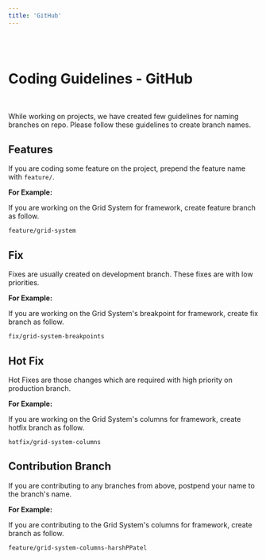 ```yaml
---
title: 'GitHub'
---
```

<br><br>

# Coding Guidelines - GitHub

<br>

While working on projects, we have created few guidelines for naming branches on repo. Please follow these guidelines to create branch names.

## Features

If you are coding some feature on the project, prepend the feature name with `feature/`.

**For Example:**

If you are working on the Grid System for framework, create feature branch as follow.

```shell
feature/grid-system
```

## Fix

Fixes are usually created on development branch. These fixes are with low priorities.

**For Example:**

If you are working on the Grid System's breakpoint for framework, create fix branch as follow.

```shell
fix/grid-system-breakpoints
```

## Hot Fix

Hot Fixes are those changes which are required with high priority on production branch.

**For Example:**

If you are working on the Grid System's columns for framework, create hotfix branch as follow.

```shell
hotfix/grid-system-columns
```

## Contribution Branch

If you are contributing to any branches from above, postpend your name to the branch's name.

**For Example:**

If you are contributing to the Grid System's columns for framework, create branch as follow.

```shell
feature/grid-system-columns-harshPPatel
```
